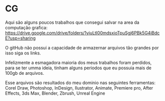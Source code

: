 # CG
Aqui são alguns poucos trabalhos que consegui salvar na area da computação grafica: https://drive.google.com/drive/folders/1yiuLtI00mdsxioTpuSgj6PBk5G4iBdcE?usp=sharing

  O gitHub não possui a capacidade de armazernar arquivos tão grandes por isso siga os links.

  Infelizmente a esmagadora maioria dos meus trabalhos foram perdidos, para se ter umma ideia, tinham alguns periodos que eu possuia mais de 100gb de arquivos.
  
  Esse arquivos são resultados do meu dominio nas seguintes ferramentas: Corel Draw, Photoshop, InDesign, Ilustrator, Animate, Premiere pro, After Effects, 3ds Max, Blender, Zbrush, Unreal Engine
